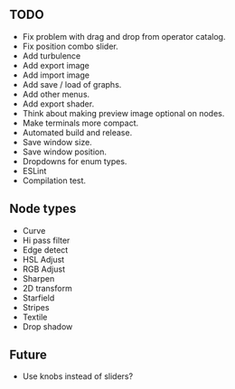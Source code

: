 ## TODO

* Fix problem with drag and drop from operator catalog.
* Fix position combo slider.
* Add turbulence
* Add export image
* Add import image
* Add save / load of graphs.
* Add other menus.
* Add export shader.
* Think about making preview image optional on nodes.
* Make terminals more compact.
* Automated build and release.
* Save window size.
* Save window position.
* Dropdowns for enum types.
* ESLint
* Compilation test.

## Node types

* Curve
* Hi pass filter
* Edge detect
* HSL Adjust
* RGB Adjust
* Sharpen
* 2D transform
* Starfield
* Stripes
* Textile
* Drop shadow

## Future

* Use knobs instead of sliders?
